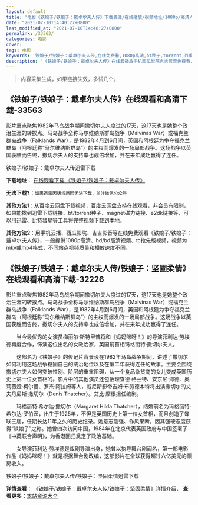 ```yaml
---
layout: default
title: '电影《铁娘子/铁娘子：戴卓尔夫人传》下载资源/在线播放/视频地址/1080p/高清/蓝光'
date: "2021-07-10T14:40:27+0800"
last_modified_at: "2021-07-10T14:40:27+0800"
permalink: /33563/
categories: 电影
cover:
tags: 电影
keywords: '铁娘子/铁娘子：戴卓尔夫人传,在线免费看,1080p高清,bt种子,torrent,百度云盘,magnet,磁力链,迅雷下载资源'
description: '《铁娘子/铁娘子：戴卓尔夫人传》在线云播放手机西瓜影院吉吉影音免费看，1080p高清bd/hd未删减完整版和tc抢先枪版，mkv/mp4格式，附带bt/torrent种子、magnet/磁力链、百度云盘、网盘资源迅雷下载链接'
---
```


>内容采集生成，如果链接失效，多试几个。


## 《铁娘子/铁娘子：戴卓尔夫人传》在线观看和高清下载-33563

影片重点聚焦1982年马岛战争期间撒切尔夫人度过的17天，这17天也是她整个政治生涯的转捩点。马岛战争全称马尔维纳斯群岛战争（Malvinas War）或福克兰群岛战争（Falklands War），是1982年4月到6月间，英国和阿根廷为争夺福克兰群岛（阿根廷称“马尔维纳斯群岛”）的主权而爆发的一场局部战争。这场战争以英国获胜而告终，撒切尔夫人的支持率也成倍增加，并在来年成功赢得了连任。</p>


铁娘子/铁娘子：戴卓尔夫人传迅雷下载

**下载地址**： [在线观看下载 《铁娘子/铁娘子：戴卓尔夫人传》](https://www.993dy.com//vod-detail-id-15263.html) 


**无法下载?**：`如果迅雷因版权原因无法下载，关注微信公众号 `

**其他方法1**：从百度云网盘下载视频，百度云网盘支持在线观看，非会员有限制，如果能找到迅雷下载链接、bt/torrent种子、magnet磁力链接、e2dk链接等，可以用迅雷、比特彗星等工具将完整视频下载到本地。

**其他方法2**：用手机云播、西瓜影院、吉吉影音等在线免费观看《铁娘子/铁娘子：戴卓尔夫人传》，一般提供1080p高清、hd/bd高清视频、tc抢先版视频，视频为mkv或mp4格式，不同站点视频质量和播放速度不同。


## 《铁娘子/铁娘子：戴卓尔夫人传/铁娘子：坚固柔情》在线观看和高清下载-32226

影片重点聚焦1982年马岛战争期间撒切尔夫人度过的17天，这17天也是她整个政治生涯的转捩点。马岛战争全称马尔维纳斯群岛战争（Malvinas War）或福克兰群岛战争（Falklands War），是1982年4月到6月间，英国和阿根廷为争夺福克兰群岛（阿根廷称“马尔维纳斯群岛&rdquo;）的主权而爆发的一场局部战争。这场战争以英国获胜而告终，撒切尔夫人的支持率也成倍增加，并在来年成功赢得了连任。</p>　　当今最优秀的女演员梅丽尔&middot;斯特里普将和《妈妈咪呀！》的导演菲利达&middot;劳埃德再度合作，饰演这位出名的女政治家，英国前首相玛格丽特&middot;撒切尔夫人。</p>　　这部名为《铁娘子》的传记片背景设在1982年马岛战争期间，讲述了撒切尔如何利用这场战争稳固自己的统治地位以及在第二年获得连任的故事。主要会围绕撒切尔夫人如何突破性别、阶层的重重阻碍，从一个食品杂货商的女儿变成英国历史上第一位女首相的。影片中的其他演员还包括理查德&middot;格兰特、安东尼·海德、奥莉薇娅&middot;柯尔曼、罗杰&middot;阿拉姆等人，威尼斯影帝吉姆&middot;布劳德本特将出演撒切尔的丈夫丹尼斯&middot;撒切尔（Denis Thatcher）。艾比&middot;摩根担任编剧。</p>　　玛格丽特·希尔达&middot;撒切尔（Margaret Hilda Thatcher），结婚前名为玛格丽特&middot;希尔达&middot;罗伯茨，出生于1925年，不但是英国历史上第一位女首相，而且创造了蝉联三届，任期长达11年之久的历史纪录。她意志刚强、作风果断，因其强硬态度获得“铁娘子&rdquo;之称。她曾四次访问中国，1984年在北京代表英国政府与中国签署了《中英联合声明》，为香港回归奠定了政治基础。</p>　　女导演菲利达·劳埃德是戏剧导演出身，她曾以执导舞台剧闻名，第一部电影作品《妈妈咪呀！》就是根据舞台剧改编，这部影片在全球获得超过六亿美元的票房收入。


铁娘子/铁娘子：戴卓尔夫人传/铁娘子：坚固柔情迅雷下载

**详情查看**： [《铁娘子/铁娘子：戴卓尔夫人传/铁娘子：坚固柔情》详情介绍](/movie/32226/)， **查看更多**：[本站资源大全](/movie/t/all/)

